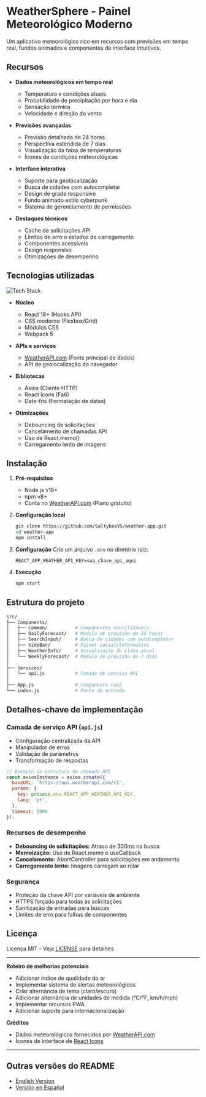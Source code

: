 # WeatherSphere - Painel Meteorológico Moderno

Um aplicativo meteorológico rico em recursos com previsões em tempo real, fundos animados e componentes de interface intuitivos.

## Recursos

- **Dados meteorológicos em tempo real**
  - Temperatura e condições atuais
  - Probabilidade de precipitação por hora e dia
  - Sensação térmica
  - Velocidade e direção do vento

- **Previsões avançadas**
  - Previsão detalhada de 24 horas
  - Perspectiva estendida de 7 dias
  - Visualização da faixa de temperaturas
  - Ícones de condições meteorológicas

- **Interface interativa**
  - Suporte para geolocalização
  - Busca de cidades com autocompletar
  - Design de grade responsivo
  - Fundo animado estilo cyberpunk
  - Sistema de gerenciamento de permissões

- **Destaques técnicos**
  - Cache de solicitações API
  - Limites de erro e estados de carregamento
  - Componentes acessíveis
  - Design responsivo
  - Otimizações de desempenho

## Tecnologias utilizadas

![Tech Stack](https://skillicons.dev/icons?i=react,js,html,css,webpack,git)

- **Núcleo**
  - React 18+ (Hooks API)
  - CSS moderno (Flexbox/Grid)
  - Módulos CSS
  - Webpack 5

- **APIs e serviços**
  - [WeatherAPI.com](https://www.weatherapi.com/) (Fonte principal de dados)
  - API de geolocalização do navegador

- **Bibliotecas**
  - Axios (Cliente HTTP)
  - React Icons (Fa6)
  - Date-fns (Formatação de datas)

- **Otimizações**
  - Debouncing de solicitações
  - Cancelamento de chamadas API
  - Uso de React.memo()
  - Carregamento lento de imagens

## Instalação

1. **Pré-requisitos**
   - Node.js v16+
   - npm v8+
   - Conta no [WeatherAPI.com](https://www.weatherapi.com/) (Plano gratuito)

2. **Configuração local**
   ```bash
   git clone https://github.com/SaltybeeVS/weather-app.git
   cd weather-app
   npm install
   ```

3. **Configuração**
   Crie um arquivo `.env` no diretório raiz:
   ```env
   REACT_APP_WEATHER_API_KEY=sua_chave_api_aqui
   ```

4. **Execução**
   ```bash
   npm start
   ```

## Estrutura do projeto

```bash
src/
├── Components/
│   ├── Common/          # Componentes reutilizáveis
│   ├── DailyForecast/   # Módulo de previsão de 24 horas
│   ├── SearchInput/     # Busca de cidades com autocompletar
│   ├── SideBar/         # Painel social/informativo
│   ├── WeatherInfo/     # Visualização do clima atual
│   └── WeeklyForecast/  # Módulo de previsão de 7 dias
│
├── Services/
│   └── api.js           # Camada de serviço API
│
├── App.js               # Componente raiz
└── index.js             # Ponto de entrada
```

## Detalhes-chave de implementação

### Camada de serviço API (`api.js`)
- Configuração centralizada da API
- Manipulador de erros
- Validação de parâmetros
- Transformação de respostas

```javascript
// Exemplo de estrutura de chamada API
const axiosInstance = axios.create({
  baseURL: 'https://api.weatherapi.com/v1',
  params: {
    key: process.env.REACT_APP_WEATHER_API_KEY,
    lang: 'pt',
  },
  timeout: 5000
});
```

### Recursos de desempenho
- **Debouncing de solicitações:** Atraso de 300ms na busca
- **Memoização:** Uso de React.memo e useCallback
- **Cancelamento:** AbortController para solicitações em andamento
- **Carregamento lento:** Imagens carregam ao rolar

### Segurança
- Proteção da chave API por variáveis de ambiente
- HTTPS forçado para todas as solicitações
- Sanitização de entradas para buscas
- Limites de erro para falhas de componentes

## Licença

Licença MIT - Veja [LICENSE](LICENSE) para detalhes

---

**Roteiro de melhorias potenciais**
- Adicionar índice de qualidade do ar
- Implementar sistema de alertas meteorológicos
- Criar alternância de tema (claro/escuro)
- Adicionar alternância de unidades de medida (°C/°F, km/h/mph)
- Implementar recursos PWA
- Adicionar suporte para internacionalização

**Créditos**
- Dados meteorológicos fornecidos por [WeatherAPI.com](https://www.weatherapi.com/)
- Ícones de interface de [React Icons](https://react-icons.github.io/react-icons)

---

## Outras versões do README
- [English Version](README.md)
- [Versión en Español](README.es.md)